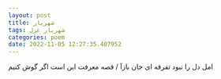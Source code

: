 ```yaml
---
layout: post
title: شهریار
tags: شهریار غزل
categories: poem
date: 2022-11-05 12:27:35.407952
---
```


امل دل را نبود تفرقه ای جان بازآ / قصه معرفت این است اگر گوش کنیم